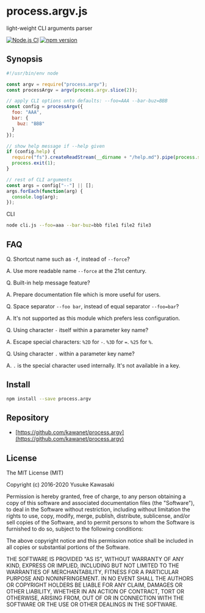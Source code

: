 # process.argv.js

light-weight CLI arguments parser

[![Node.js CI](https://github.com/kawanet/process.argv/workflows/Node.js%20CI/badge.svg?branch=master)](https://github.com/kawanet/process.argv/actions/)
[![npm version](https://badge.fury.io/js/process.argv.svg)](https://www.npmjs.com/package/process.argv)

## Synopsis

```js
#!/usr/bin/env node

const argv = require("process.argv");
const processArgv = argv(process.argv.slice(2));

// apply CLI options onto defaults: --foo=AAA --bar-buz=BBB
const config = processArgv({
  foo: "AAA",
  bar: {
    buz: "BBB"
  }
});

// show help message if --help given
if (config.help) {
  require("fs").createReadStream(__dirname + "/help.md").pipe(process.stderr);
  process.exit(1);
}

// rest of CLI arguments
const args = config["--"] || [];
args.forEach(function(arg) {
  console.log(arg);
});
```

CLI

```sh
node cli.js --foo=aaa --bar-buz=bbb file1 file2 file3
```

## FAQ

Q. Shortcut name such as `-f`, instead of `--force`?

A. Use more readable name `--force` at the 21st century.

Q. Built-in help message feature?

A. Prepare documentation file which is more useful for users.

Q. Space separator `--foo bar`, instead of equal separator `--foo=bar`?

A. It's not supported as this module which prefers less configuration.

Q. Using character `-` itself within a parameter key name?

A. Escape special characters: `%2D` for `-`. `%3D` for `=`. `%25` for `%`.

Q. Using character `.` within a parameter key name?

A. `.` is the special character used internally. It's not available in a key.

## Install

```sh
npm install --save process.argv
```

## Repository

- [https://github.com/kawanet/process.argv](https://github.com/kawanet/process.argv)

## License

The MIT License (MIT)

Copyright (c) 2016-2020 Yusuke Kawasaki

Permission is hereby granted, free of charge, to any person obtaining a copy
of this software and associated documentation files (the "Software"), to deal
in the Software without restriction, including without limitation the rights
to use, copy, modify, merge, publish, distribute, sublicense, and/or sell
copies of the Software, and to permit persons to whom the Software is
furnished to do so, subject to the following conditions:

The above copyright notice and this permission notice shall be included in all
copies or substantial portions of the Software.

THE SOFTWARE IS PROVIDED "AS IS", WITHOUT WARRANTY OF ANY KIND, EXPRESS OR
IMPLIED, INCLUDING BUT NOT LIMITED TO THE WARRANTIES OF MERCHANTABILITY,
FITNESS FOR A PARTICULAR PURPOSE AND NONINFRINGEMENT. IN NO EVENT SHALL THE
AUTHORS OR COPYRIGHT HOLDERS BE LIABLE FOR ANY CLAIM, DAMAGES OR OTHER
LIABILITY, WHETHER IN AN ACTION OF CONTRACT, TORT OR OTHERWISE, ARISING FROM,
OUT OF OR IN CONNECTION WITH THE SOFTWARE OR THE USE OR OTHER DEALINGS IN THE
SOFTWARE.
